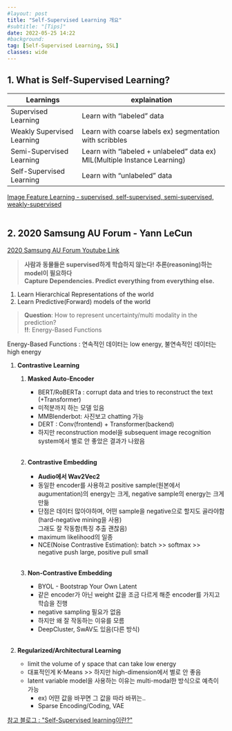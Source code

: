 ```yaml
---
#layout: post
title: "Self-Supervised Learning 개요"
#subtitle: "[Tips]"
date: 2022-05-25 14:22
#background: 
tag: [Self-Supervised Learning, SSL]
classes: wide
---
```

## 1. What is Self-Supervised Learning?

| Learnings  | explaination |
| --- | --- |
| Supervised Learning  | Learn with “labeled” data |
| Weakly Supervised Learning | Learn with coarse labels ex) segmentation with scribbles |
| Semi-Supervised Learning | Learn with “labeled + unlabeled” data ex) MIL(Multiple Instance Learning) |
| Self-Supervised Learning | Learn with “unlabeled” data |

[Image Feature Learning - supervised, self-supervised, semi-supervised, weakly-supervised](https://nuguziii.github.io/survey/S-004/)  
 <br/>

## 2. 2020 Samsung AU Forum - Yann LeCun

[2020 Samsung AU Forum Youtube Link](https://youtu.be/BqgnnrojVBI)


> **사람과 동물들은 supervised하게 학습하지 않는다! 추론(reasoning)하는 model이 필요하다  
  Capture Dependencies. Predict everything from everything else.**
>
1. Learn Hierarchical Representations of the world   
2. Learn Predictive(Forward) models of the world   
  
> **Question**: How to represent uncertainty/multi modality in the prediction?  
  **‼️**: Energy-Based Functions
>

Energy-Based Functions : 연속적인 데이터는 low energy, 불연속적인 데이터는 high energy

1. **Contrastive Learning**
    1. **Masked Auto-Encoder**
        - BERT/RoBERTa :  corrupt data and tries to reconstruct the text (+Transformer)
        - 미적분까지 하는 모델 있음
        - MMBlenderbot: 사진보고 chatting 가능
        - DERT : Conv(frontend) + Transformer(backend)
        - 하지만 reconstruction model을 subsequent image recognition system에서 별로 안 좋았은 결과가 나왔음  
         <br/>

    2.  **Contrastive Embedding**
        - **Audio에서 Wav2Vec2**
        - 동일한 encoder를 사용하고 positive sample(원본에서 augumentation)의 energy는 크게, negative sample의 energy는 크게 만듦
        - 단점은 데이터 많아야하며, 어떤 sample을 negative으로 할지도 골라야함(hard-negative mining을 사용)  
        그래도 잘 작동함(특징 추출 괜찮음) 
        - maximum likelihood의 일종
        - NCE(Noise Contrastive Estimation): batch >> softmax >> negative push large, positive pull small      
        <br/>
    3. **Non-Contrastive Embedding**
        - BYOL - Bootstrap Your Own Latent
        - 같은 encoder가 아닌 weight 값을 조금 다르게 해준 encoder를 가지고 학습을 진행
        - negative sampling 필요가 없음
        - 하지만 왜 잘 작동하는 이유를 모름
        - DeepCluster, SwAV도 있음(다른 방식)  
         <br/>
         
2. **Regularized/Architectural Learning**
    - limit the volume of y space that can take low energy
    - 대표적인게 K-Means >> 하지만 high-dimension에서 별로 안 좋음
    - latent variable model을 사용하는 이유는 multi-modal한 방식으로 예측이 가능
        - ex) 어떤 값을 바꾸면 그 값을 따라 바뀌는..
        - Sparse Encoding/Coding, VAE
        

[참고 블로그 : "Self-Supervised learning이란?"](https://89douner.tistory.com/332)